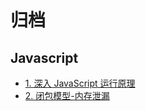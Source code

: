 # 归档

## Javascript

- [1. 深入 JavaScript 运行原理](/frontend/javascript/01_deep-run.html)
- [2. 闭包模型-内存泄漏](/frontend/javascript/02_closure.html)
